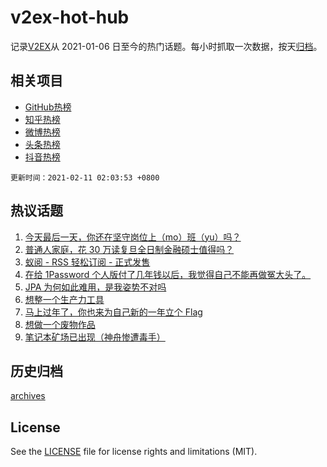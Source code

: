 # v2ex-hot-hub

 记录[V2EX](https://www.v2ex.com/)从 2021-01-06 日至今的热门话题。每小时抓取一次数据，按天[归档](archives)。
 
 ## 相关项目

- [GitHub热榜](https://github.com/lonnyzhang423/github-hot-hub)
- [知乎热榜](https://github.com/lonnyzhang423/zhihu-hot-hub)
- [微博热榜](https://github.com/lonnyzhang423/weibo-hot-hub)
- [头条热榜](https://github.com/lonnyzhang423/toutiao-hot-hub)
- [抖音热榜](https://github.com/lonnyzhang423/douyin-hot-hub)


 `更新时间：2021-02-11 02:03:53 +0800`

## 热议话题

1. [今天最后一天，你还在坚守岗位上（mo）班（yu）吗？](https://www.v2ex.com/t/752755)
1. [普通人家庭，花 30 万读复旦全日制金融硕士值得吗？](https://www.v2ex.com/t/752766)
1. [蚁阅 - RSS 轻松订阅 - 正式发售](https://www.v2ex.com/t/752795)
1. [在给 1Password 个人版付了几年钱以后，我觉得自己不能再做冤大头了。](https://www.v2ex.com/t/752805)
1. [JPA 为何如此难用，是我姿势不对吗](https://www.v2ex.com/t/752786)
1. [想整一个生产力工具](https://www.v2ex.com/t/752785)
1. [马上过年了，你也来为自己新的一年立个 Flag](https://www.v2ex.com/t/752771)
1. [想做一个废物作品](https://www.v2ex.com/t/752798)
1. [笔记本矿场已出现（神舟惨遭毒手）](https://www.v2ex.com/t/752740)

## 历史归档

[archives](archives)

## License

See the [LICENSE](LICENSE) file for license rights and limitations (MIT).
